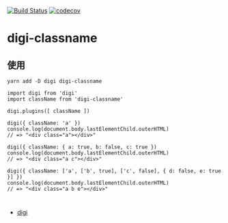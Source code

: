 [![Build Status](https://travis-ci.org/digi1874/digi-classname.svg?branch=master)](https://travis-ci.org/digi1874/digi-classname)
[![codecov](https://codecov.io/gh/digi1874/digi-classname/branch/master/graph/badge.svg)](https://codecov.io/gh/digi1874/digi-classname)

# digi-classname

## 使用
```
yarn add -D digi digi-classname
```
```
import digi from 'digi'
import className from 'digi-classname'

digi.plugins([ className ])

digi({ className: 'a' })
console.log(document.body.lastElementChild.outerHTML)
// => "<div class="a"></div>"

digi({ className: { a: true, b: false, c: true })
console.log(document.body.lastElementChild.outerHTML)
// => "<div class="a c"></div>"

digi({ className: ['a', ['b', true], ['c', false], { d: false, e: true }] })
console.log(document.body.lastElementChild.outerHTML)
// => "<div class="a b e"></div>"

```


#
- [digi](https://github.com/digi1874/digi)
#
